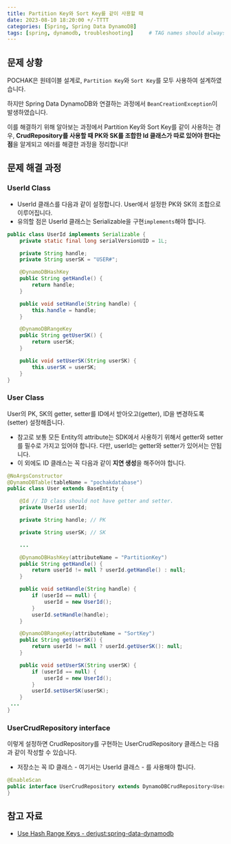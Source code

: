 ```yaml
---
title: Partition Key와 Sort Key를 같이 사용할 때
date: 2023-08-10 18:20:00 +/-TTTT
categories: [Spring, Spring Data DynamoDB]
tags: [spring, dynamodb, troubleshooting]     # TAG names should always be lowercase
---
```


## 문제 상황

POCHAK은 원테이블 설계로, `Partition Key`와 `Sort Key`를 모두 사용하여 설계하였습니다.

하지만 Spring Data DynamoDB와 연결하는 과정에서 `BeanCreationException`이 발생하였습니다.

이를 해결하기 위해 알아보는 과정에서 Partition Key와 Sort Key를 같이 사용하는 경우, **CrudRepository를 사용할 때 PK와 SK를 조합한 Id 클래스가 따로 있어야 한다는 점**을 알게되고 에러를 해결한 과정을 정리합니다!

## 문제 해결 과정

### UserId Class

-   UserId 클래스를 다음과 같이 설정합니다. User에서 설정한 PK와 SK의 조합으로 이루어집니다.
-   유의할 점은 UserId 클래스는 Serializable을 구현`implements`해야 합니다.

```java
public class UserId implements Serializable {
    private static final long serialVersionUID = 1L;

    private String handle;
    private String userSK = "USER#";

    @DynamoDBHashKey
    public String getHandle() {
        return handle;
    }

    public void setHandle(String handle) {
        this.handle = handle;
    }

    @DynamoDBRangeKey
    public String getUserSK() {
        return userSK;
    }

    public void setUserSK(String userSK) {
        this.userSK = userSK;
    }
}
```

### User Class

User의 PK, SK의 getter, setter를 ID에서 받아오고(getter), ID을 변경하도록(setter) 설정해줍니다.

- 참고로 보통 모든 Entity의 attribute는 SDK에서 사용하기 위해서 getter와 setter를 필수로 가지고 있어야 합니다. 다만, userId는 getter와 setter가 있어서는 안됩니다.
- 이 외에도 ID 클래스는 꼭 다음과 같이 **지연 생성**을 해주어야 합니다.

```java
@NoArgsConstructor
@DynamoDBTable(tableName = "pochakdatabase")
public class User extends BaseEntity {

    @Id // ID class should not have getter and setter.
    private UserId userId;

    private String handle; // PK

    private String userSK; // SK

    ...

    @DynamoDBHashKey(attributeName = "PartitionKey")
    public String getHandle() {
        return userId != null ? userId.getHandle() : null;
    }

    public void setHandle(String handle) {
        if (userId == null) {
            userId = new UserId();
        }
        userId.setHandle(handle);
    }

    @DynamoDBRangeKey(attributeName = "SortKey")
    public String getUserSK() {
        return userId != null ? userId.getUserSK(): null;
    }

    public void setUserSK(String userSK) {
        if (userId == null) {
            userId = new UserId();
        }
        userId.setUserSK(userSK);
    }
 ...
}
```

### UserCrudRepository interface

이렇게 설정하면 CrudRepository를 구현하는 UserCrudRepository 클래스는 다음과 같이 작성할 수 있습니다.

- 저장소는 꼭 ID 클래스 - 여기서는 UserId 클래스 - 를 사용해야 합니다.

```java
@EnableScan
public interface UserCrudRepository extends DynamoDBCrudRepository<User, UserId> {
}
```

## 참고 자료

-   [Use Hash Range Keys - derjust:spring-data-dynamodb](https://github.com/derjust/spring-data-dynamodb/wiki/Use-Hash-Range-keys)